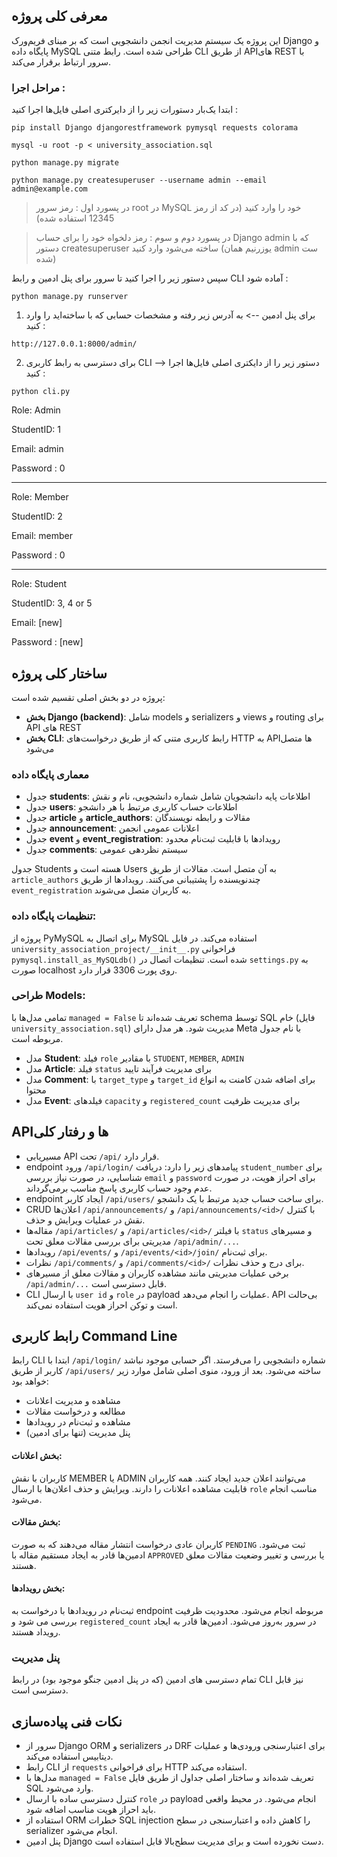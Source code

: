 ## معرفی کلی پروژه

این پروژه یک سیستم مدیریت انجمن دانشجویی است که بر مبنای فریم‌ورک Django و پایگاه داده MySQL طراحی شده است. رابط متنی CLI از طریق APIهای REST با سرور ارتباط برقرار می‌کند.

### مراحل اجرا :

ابتدا یک‌بار دستورات زیر را از دایرکتری اصلی فایل‌ها اجرا کنید :

```
pip install Django djangorestframework pymysql requests colorama

mysql -u root -p < university_association.sql

python manage.py migrate

python manage.py createsuperuser --username admin --email admin@example.com
```

> در پسورد اول : رمز سرور root در MySQL خود را وارد کنید (در کد از رمز 12345 استفاده شده)

> در پسورد دوم و سوم : رمز دلخواه خود را برای حساب Django admin که با دستور createsuperuser ساخته می‌شود وارد کنید (یوزرنیم همان admin ست شده)

سپس دستور زیر را اجرا کنید تا سرور برای پنل ادمین و رابط CLI آماده شود :

```
python manage.py runserver
```

1. برای پنل ادمین --> به آدرس زیر رفته و مشخصات حسابی که با ساخته‌اید را وارد کنید :

```
http://127.0.0.1:8000/admin/
```

2. برای دسترسی به رابط کاربری CLI --> دستور زیر را از دایکتری اصلی فایل‌ها اجرا کنید :

```
python cli.py
```

Role: Admin

StudentID: 1

Email: admin

Password : 0

---

Role: Member

StudentID: 2

Email: member

Password : 0

---

Role: Student

StudentID: 3, 4 or 5

Email: \[new]

Password : \[new]

## ساختار کلی پروژه

پروژه در دو بخش اصلی تقسیم شده است:

* **بخش Django (backend)**: شامل models و serializers و views و routing برای API های REST
* **بخش CLI**: رابط کاربری متنی که از طریق درخواست‌های HTTP به APIها متصل می‌شود



### معماری پایگاه داده

* جدول **students**: اطلاعات پایه دانشجویان شامل شماره دانشجویی، نام و نقش
* جدول **users**: اطلاعات حساب کاربری مرتبط با هر دانشجو
* جدول **article** و **article\_authors**: مقالات و رابطه نویسندگان
* جدول **announcement**: اعلانات عمومی انجمن
* جدول **event** و **event\_registration**: رویدادها با قابلیت ثبت‌نام محدود
* جدول **comments**: سیستم نظردهی عمومی

جدول Students هسته است و Users به آن متصل است. مقالات از طریق `article_authors` چندنویسنده را پشتیبانی می‌کنند. رویدادها از طریق `event_registration` به کاربران متصل می‌شوند.

### تنظیمات پایگاه داده:

پروژه از PyMySQL برای اتصال به MySQL استفاده می‌کند. در فایل `university_association_project/__init__.py` فراخوانی `pymysql.install_as_MySQLdb()` شده است. تنظیمات اتصال در `settings.py` به صورت localhost روی پورت 3306 قرار دارد.

### طراحی Models:

تمامی مدل‌ها با `managed = False` تعریف شده‌اند تا schema توسط SQL خام (فایل `university_association.sql`) مدیریت شود. هر مدل دارای Meta با نام جدول مربوطه است.

* مدل **Student**: فیلد `role` با مقادیر `STUDENT`, `MEMBER`, `ADMIN`
* مدل **Article**: فیلد `status` برای مدیریت فرآیند تایید
* مدل **Comment**: با `target_type` و `target_id` برای اضافه شدن کامنت به انواع محتوا
* مدل **Event**: فیلدهای `capacity` و `registered_count` برای مدیریت ظرفیت

## APIها و رفتار کلی

* مسیریابی API تحت `/api/` قرار دارد.
* endpoint ورود `/api/login/` پیامدهای زیر را دارد: دریافت `student_number` برای شناسایی، در صورت نیاز بررسی `email` و `password` برای احراز هویت، در صورت عدم وجود حساب کاربری پاسخ مناسب برمی‌گرداند.
* endpoint ایجاد کاربر `/api/users/` برای ساخت حساب جدید مرتبط با یک دانشجو.
* CRUD اعلان‌ها `/api/announcements/` و `/api/announcements/<id>/` با کنترل نقش در عملیات ویرایش و حذف.
* مقاله‌ها `/api/articles/` و `/api/articles/<id>/` با فیلتر `status` و مسیرهای مدیریتی برای بررسی مقالات معلق تحت `/api/admin/...`.
* رویدادها `/api/events/` و `/api/events/<id>/join/` برای ثبت‌نام.
* نظرات `/api/comments/` و `/api/comments/<id>/` برای درج و حذف نظرات.
* برخی عملیات مدیریتی مانند مشاهده کاربران و مقالات معلق از مسیرهای `/api/admin/...` قابل دسترسی است.
* CLI با ارسال `user id` و `role` در payload عملیات را انجام می‌دهد. API بی‌حالت است و توکن احراز هویت استفاده نمی‌کند.

## رابط کاربری Command Line

رابط CLI ابتدا با `/api/login/` شماره دانشجویی را می‌فرستد. اگر حسابی موجود نباشد کاربر از طریق `/api/users/` ساخته می‌شود. بعد از ورود، منوی اصلی شامل موارد زیر خواهد بود:

* مشاهده و مدیریت اعلانات
* مطالعه و درخواست مقالات
* مشاهده و ثبت‌نام در رویدادها
* پنل مدیریت (تنها برای ادمین)

#### بخش اعلانات:

کاربران با نقش MEMBER یا ADMIN می‌توانند اعلان جدید ایجاد کنند. همه کاربران قابلیت مشاهده اعلانات را دارند. ویرایش و حذف اعلان‌ها با ارسال `role` مناسب انجام می‌شود.

#### بخش مقالات:

کاربران عادی درخواست انتشار مقاله می‌دهند که به صورت `PENDING` ثبت می‌شود. ادمین‌ها قادر به ایجاد مستقیم مقاله با `APPROVED` یا بررسی و تغییر وضعیت مقالات معلق هستند.

#### بخش رویدادها:

ثبت‌نام در رویدادها با درخواست به endpoint مربوطه انجام می‌شود. محدودیت ظرفیت بررسی می شود و `registered_count` در سرور به‌روز می‌شود. ادمین‌ها قادر به ایجاد رویداد هستند.

### پنل مدیریت

تمام دسترسی های ادمین (که در پنل ادمین جنگو موجود بود) در رابط CLI نیز قابل دسترسی است.

## نکات فنی پیاده‌سازی

* سرور از Django ORM و serializers در DRF برای اعتبارسنجی ورودی‌ها و عملیات دیتابیس استفاده می‌کند.
* رابط CLI از `requests` برای فراخوانی HTTP استفاده می‌کند.
* مدل‌ها با `managed = False` تعریف شده‌اند و ساختار اصلی جداول از طریق فایل SQL وارد می‌شود.
* کنترل دسترسی ساده با ارسال `role` در payload انجام می‌شود. در محیط واقعی باید احراز هویت مناسب اضافه شود.
* استفاده از ORM خطرات SQL injection را کاهش داده و اعتبارسنجی در سطح serializer انجام می‌شود.
* پنل ادمین Django دست نخورده است و برای مدیریت سطح‌بالا قابل استفاده است.
